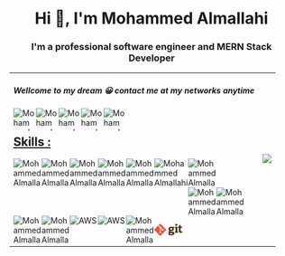 <h1 align="center">Hi 👋, I'm Mohammed Almallahi</h1>
<h3 align="center">I'm a professional software engineer and MERN Stack Developer</h3>
<table border=0>
  <tr border=0>
    <td border=0>
<h5> Wellcome to my dream 😀 contact me at my networks anytime</h5>
	 <a href='https://www.linkedin.com/in/almallahi/'>
 <img align="left"  alt="Mohammed Almallahi | LinkedIn" width="40px" height='40px' src="https://i.imgur.com/kKKKQCu.png" />
 </a>
 <a href='https://www.facebook.com/Mo7ammedAlmalla7i/'>
 <img align="left"  alt="Mohammed Almallahi | facebook" width="40px" height='40px' src="https://i.imgur.com/RFBzE4B.png" />
      </a> 
       <a href='https://mail.google.com/mail/u/0/?view=cm&fs=1&tf=1&source=mailto&su=subject+message&to=medoo.almallahi@gmail.com'>
 <img align="left"  alt="Mohammed Almallahi | gmail" width="40px" height='40px' src="https://i.imgur.com/kn7FfLZ.png" />
      </a> 
             <a href='https://www.instagram.com/mo7ammed.almalla7i/'>
 <img align="left"  alt="Mohammed Almallahi | instagram" width="40px" height='40px' src="https://i.imgur.com/bg0Ji7N.png" />
      </a> 
                <a href='https://wa.me/+972592413118'>
 <img align="left"  alt="Mohammed Almallahi | whatsup" width="40px" height='40px' src="https://i.imgur.com/6Od4ifD.png" />
    

<br/>
      <h2 font-color='red'>Skills : </h2>
 <img align="left"  alt="Mohammed Almallahi" width="50px" height='50px' src="https://i.imgur.com/h6aqmdr.png" />
<img align="left"  alt="Mohammed Almallahi" width="50px" height='50px' src="https://i.imgur.com/paxvoXx.png" />
<img align="left"  alt="Mohammed Almallahi" width="50px" height='50px' src="https://i.imgur.com/FSBocCs.png" />
<img align="left"  alt="Mohammed Almallahi" width="50px" height='50px' src="https://i.imgur.com/Jo06OT0.png" />
<img align="left"  alt="Mohammed Almallahi" width="50px" height='50px' src="https://i.imgur.com/JZmC3LO.png" />
<img align="left"  alt="Mohammed Almallahi" width="60px" height='60px' src="https://i.imgur.com/3xTEkgK.png" />
<img align="left"  alt="Mohammed Almallahi" width="50px" height='50px' src="https://i.imgur.com/xIy5S7h.png" />
<br/>
<br/>
<br/>
<img align="left"  alt="Mohammed Almallahi" width="50px" height='50px' src="https://i.imgur.com/AnQOB3J.png" />
<img align="left"  alt="Mohammed Almallahi" width="50px" height='50px' src="https://www.tomsquest.com/img/posts/2018-10-02-better-npm-ing/npm_logo.png"/>
<img align="left"  alt="Mohammed Almallahi" width="50px" height='50px' src="https://i.imgur.com/6zcZb8U.png" />
<img align="left"  alt="Mohammed Almallahi" width="50px" height='50px' src="https://gw.alipayobjects.com/zos/rmsportal/KDpgvguMpGfqaHPjicRK.svg" />
<img align="left"    width="50px" height='50px' src="https://i.imgur.com/CKGJOXJ.png" alt='AWS' />
 <img align="left"    width="50px" height='50px' src="https://i.imgur.com/AXDOsg9.png" alt='AWS' />
	 
<img align="left"  alt="Mohammed Almallahi" width="50px" height='50px' src="https://iconape.com/wp-content/png_logo_vector/typescript.png" />
<img align="left"  alt="Mohammed Almallahi" width="50px" height='50px' src="https://raw.githubusercontent.com/github/explore/80688e429a7d4ef2fca1e82350fe8e3517d3494d/topics/git/git.png" />
    </td>
     <td border=0>
      <img src='https://thumbs.gfycat.com/CalmKeyEidolonhelvum-small.gif'/>
      </td>
    </tr>  
    </table>
